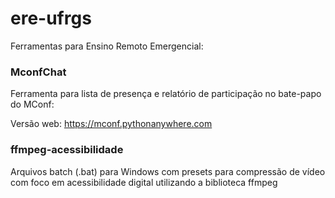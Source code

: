 # ere-ufrgs
Ferramentas para Ensino Remoto Emergencial:

### **MconfChat**

Ferramenta para lista de presença  e relatório de participação no bate-papo do MConf:

Versão web: https://mconf.pythonanywhere.com


### **ffmpeg-acessibilidade**

Arquivos batch (.bat) para Windows com presets para compressão de vídeo com foco em acessibilidade digital utilizando a biblioteca ffmpeg
